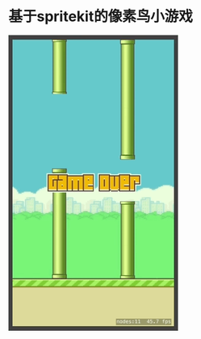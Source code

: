 # 基于spritekit的像素鸟小游戏


![](https://github.com/Ziven-n/FlappyBird/blob/master/flappybird.gif?raw=true)
